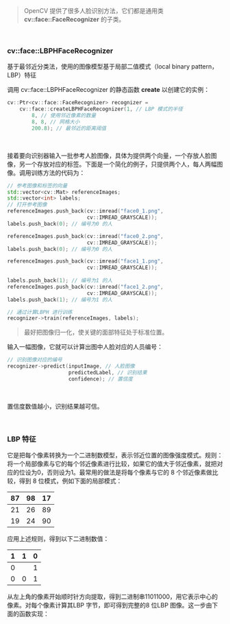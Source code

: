> OpenCV 提供了很多人脸识别方法，它们都是通用类 **cv::face::FaceRecognizer** 的子类。
<br>

### cv::face::LBPHFaceRecognizer
基于最邻近分类法，使用的图像模型基于局部二值模式（local binary pattern，LBP）特征
<br>

调用 cv::face::LBPHFaceRecognizer 的静态函数 **create** 以创建它的实例：
```c++
cv::Ptr<cv::face::FaceRecognizer> recognizer =
    cv::face::createLBPHFaceRecognizer(1, // LBP 模式的半径
        8, // 使用邻近像素的数量
        8, 8, // 网格大小
        200.8); // 最邻近的距离阈值
```
<br>

接着要向识别器输入一批参考人脸图像，具体为提供两个向量，一个存放人脸图像，另一个存放对应的标签。下面是一个简化的例子，只提供两个人，每人两幅图像。调用训练方法的代码为：
```c++
// 参考图像和标签的向量
std::vector<cv::Mat> referenceImages;
std::vector<int> labels;
// 打开参考图像
referenceImages.push_back(cv::imread("face0_1.png",
                          cv::IMREAD_GRAYSCALE));
labels.push_back(0); // 编号为0 的人

referenceImages.push_back(cv::imread("face0_2.png",
                          cv::IMREAD_GRAYSCALE));
labels.push_back(0); // 编号为0 的人

referenceImages.push_back(cv::imread("face1_1.png",
                          cv::IMREAD_GRAYSCALE));
                          
labels.push_back(1); // 编号为1 的人
referenceImages.push_back(cv::imread("face1_2.png",
                          cv::IMREAD_GRAYSCALE));
labels.push_back(1); // 编号为1 的人

// 通过计算LBPH 进行训练
recognizer->train(referenceImages, labels);
```

> 最好把图像归一化，使关键的面部特征处于标准位置。

输入一幅图像，它就可以计算出图中人脸对应的人员编号：
```c++
// 识别图像对应的编号
recognizer->predict(inputImage, // 人脸图像
                    predictedLabel, // 识别结果
                    confidence); // 置信度
```
<br>

置信度数值越小，识别结果越可信。

<br>

### LBP 特征

它是把每个像素转换为一个二进制数模型，表示邻近位置的图像强度模式。规则：将一个局部像素与它的每个邻近像素进行比较，如果它的值大于邻近像素，就把对应的位设为0，否则设为1。最常用的做法是将每个像素与它的 8 个邻近像素做比较，得到 8 位模式，例如下面的局部模式：

| 87   | 98   | 17   |
| ---- | ---- | ---- |
| 21   | 26   | 89   |
| 19   | 24   | 90   |

应用上述规则，得到以下二进制数值：

| 1    | 1    | 0    |
| ---- | ---- | ---- |
| 0    |      | 1    |
| 0    | 0    | 1    |

从左上角的像素开始顺时针方向提取，得到二进制串11011000，用它表示中心的像素。对每个像素计算其LBP 字节，即可得到完整的8 位LBP 图像。这一步由下面的函数实现：




